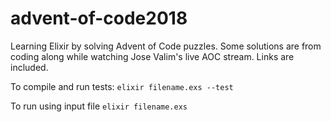 # advent-of-code2018
Learning Elixir by solving Advent of Code puzzles.
Some solutions are from coding along while watching Jose Valim's live AOC stream. Links are included.

To compile and run tests:
`elixir filename.exs --test`

To run using input file
`elixir filename.exs`